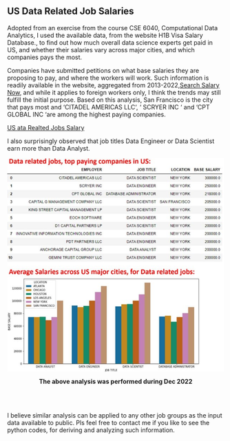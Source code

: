 <h2>US Data Related Job Salaries</h2>
<p>Adopted from an exercise from the course CSE 6040, Computational Data Analytics, I used the available data, from the website H1B Visa Salary Database., to find out how much overall data science experts get paid in US, 
and whether their salaries vary across major cities, and which companies pays the most.</p>
<p>Companies have submitted petitions on what base salaries they are proposing to pay, and where the workers will work. 
Such information is readily available in the website, aggregated from 2013-2022,<a href='https://h1bdata.info/index.php'>Search Salary Now</a>, and while it applies to foreign workers only, 
I think the trends may still fulfill the initial purpose.
Based on this analysis, San Francisco is the city that pays most and ‘CITADEL AMERICAS LLC‘, ‘ SCRYER INC ‘ and ‘CPT GLOBAL INC ‘are 
 among the highest paying companies.</p>
<p ><a href='DataRealtedJobs_Salary_comp.ipynb'>US ata Realted Jobs Salary</a></p>
<p>I also surprisingly observed that job titles Data Engineer or Data Scientist earn more than Data Analyst.</p>
 <div  align="center">
  
 <kbd><img align="center" src="US_Data_Salaries.jpg" /></kbd>

</div>

<p align="center"><b>The above analysis was performed during Dec 2022</b></p>
<br><br>
<p>
I believe similar analysis can be applied to any other job groups as the input data available to public. 
  Pls feel free to contact me if you like to see the python codes, for deriving and analyzing such information.</p>
